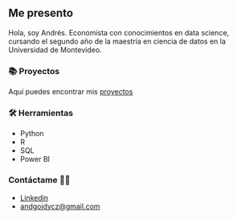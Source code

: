 ## Me presento
 Hola, soy Andrés. Economista con conocimientos en data science, cursando el segundo año de la maestría en ciencia de datos en la Universidad de Montevideo.

### 📚 Proyectos
Aquí puedes encontrar mis [proyectos](https://github.com/AndresGojdycz/Proyectos)

### 🛠️ Herramientas
  - Python
  - R
  - SQL
  - Power BI 

### Contáctame 👋🏻
- [Linkedin](https://www.linkedin.com/in/andres-gojdycz-6b9134192/)
- andgojdycz@gmail.com
<!--
**AndresGojdycz/AndresGojdycz** is a ✨ _special_ ✨ repository because its `README.md` (this file) appears on your GitHub profile.

Here are some ideas to get you started:


- 🔭 I’m currently working on ...
- 🌱 I’m currently learning ...
- 👯 I’m looking to collaborate on ...
- 🤔 I’m looking for help with ...
- 💬 Ask me about ...
- 📫 How to reach me: ...
- 😄 Pronouns: ...
- ⚡ Fun fact: ...
-->

